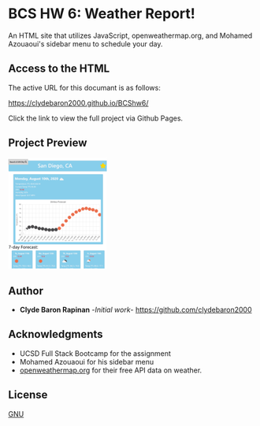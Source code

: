 # BCS HW 6: Weather Report!

An HTML site that utilizes JavaScript, openweathermap.org, and Mohamed Azouaoui's sidebar menu to schedule your day.

## Access to the HTML

The active URL for this documant is as follows:

https://clydebaron2000.github.io/BCShw6/

Click the link to view the full project via Github Pages.

## Project Preview
<img src="Assets/mainMenu.PNG" width="200px"/>


## Author

* **Clyde Baron Rapinan** -*Initial work*- https://github.com/clydebaron2000

## Acknowledgments

* UCSD Full Stack Bootcamp for the assignment
* Mohamed Azouaoui for his sidebar menu
* [openweathermap.org](https://openweathermap.org) for their free API data on weather.

## License

[GNU](https://choosealicense.com/licenses/gpl-3.0/)

